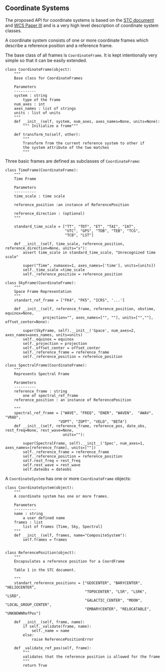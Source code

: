 Coordinate Systems
------------------

The proposed API for coordinate systems is based on the
[STC document](http://www.ivoa.net/documents/PR/STC/STC-20050315.html)
and [WCS Paper III](http://fits.gsfc.nasa.gov/fits_wcs.html)
and is a very high level description of coordinate system classes.

A coordinate system consists of one or more coordinate frames which
describe a reference position and a reference frame.

The base class of all frames is `CoordinateFrame`. It is kept intentionally
very simple so that it can be easily extended.

    class CoordinateFrame(object):
        """
        Base class for CoordinateFrames

        Parameters
        ----------
        system : string
            type of the frame
        num_axes : int
        axes_names : list of strings
        units : list of units
        """
        def __init__(self, system, num_axes, axes_names=None, units=None):
            """ Initialize a frame"""

        def transform_to(self, other):
            """
            Transform from the current reference system to other if
            the system attribute of the two matches
            """

Three basic frames are defined as subclasses of `CoordinateFrame`:

    class TimeFrame(CoordinateFrame):
        """
        Time Frame

        Parameters
        ----------
        time_scale : time scale

        reference_position :an instance of ReferencePosition

        reference_direction : (optional)
        """

        standard_time_scale = ["TT", "TDT", "ET", "TAI", "IAT",
                               "UTC", "GPS", "TDB", "TEB", "TCG",
                               "TCB", "LST"]

        def __init__(self, time_scale, reference_position, reference_direction=None, units="s"):
            assert time_scale in standard_time_scale, "Unrecognized time scale"

            super("Time", numaxes=1, axes_names=['time'], units=[units])
            self._time_scale =time_scale
            self._reference_position = reference_position

    class SkyFrame(CoordinateFrame):
        """
        Space Frame Representation
        """
        standart_ref_frame = ["FK4", "FK5", "ICRS", '...']

        def __init__(self, reference_frame, reference_position, obstime, equinox=None,
                     projection="", axes_names=["", ""], units=["",""], offset_center=None):

            super(SkyFrame, self).__init__('Space', num_axes=2, axes_names=axes_names, units=units)
            self._equinox = equinox
            self._projection = projection
            self._offset_center = offset_center
            self._reference_frame = reference_frame
            self._reference_position = reference_position

    class SpectralFrame(CoordinateFrame):
        """
        Represents Spectral Frame

        Parameters
        ----------
        reference_frame : string
            one of spectral_ref_frame
        reference_position : an instance of ReferencePosition

        """
        spectral_ref_frame = ["WAVE", "FREQ", "ENER", "WAVEN",  "AWAV", "VRAD",
                            "VOPT", "ZOPT", "VELO", "BETA"]
        def __init__(self, reference_frame, reference_pos, date_obs, rest_freq=None, rest_wave=None,
                              units=""):

            super(SpectralFrame, self).__init__('Spec', num_axes=1, axes_names=[reference_frame], units=[""])
            self._reference_frame = reference_frame
            self._reference_position = reference_position
            self.rest_freq = rest_freq
            self.rest_wave = rest_wave
            self.dateobs = dateobs

A `CoordinateSystem` has one or more `CoordinateFrame` objects:

    class CoordinateSystem(object):
        """
        A coordinate system has one or more frames.

        Parameters
        ----------
        name : string
            a user defined name
        frames : list
            list of frames [Time, Sky, Spectral]
        """
        def __init__(self, frames, name="CompositeSystem"):
            self.frames = frames


    class ReferencePosition(object):
        """
        Encapsulates a reference position for a CoordFrame

        Table 1 in the STC document.

        """
        standart_reference_positions = ["GEOCENTER", "BARYCENTER", "HELIOCENTER",
                                        "TOPOCENTER", "LSR", "LSRK", "LSRD",
                                        "GALACTIC_CENTER", "MOON", "LOCAL_GROUP_CENTER",
                                        "EMBARYCENTER", "RELOCATABLE", "UNKNOWNRefPos"]

        def __init__(self, frame, name):
            if self._validate(frame, name):
                self._name = name
            else:
                raise ReferencePositionError

        def _validate_ref_pos(self, frame):
            """
            validates that the reference position is allowed for the frame
            """
            return True
